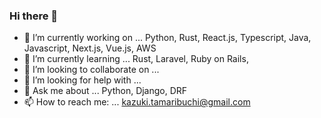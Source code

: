 ### Hi there 👋


- 🔭 I’m currently working on ... Python, Rust, React.js, Typescript, Java, Javascript, Next.js, Vue.js, AWS
- 🌱 I’m currently learning ... Rust, Laravel, Ruby on Rails, 
- 👯 I’m looking to collaborate on ... 
- 🤔 I’m looking for help with ... 
- 💬 Ask me about ... Python, Django, DRF
- 📫 How to reach me: ... kazuki.tamaribuchi@gmail.com
